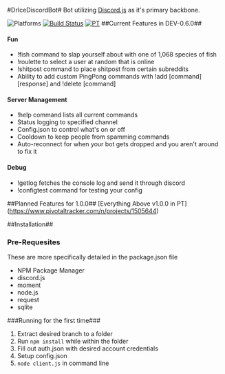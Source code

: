#DrIceDiscordBot#
Bot utilizing [Discord.js](https://github.com/hydrabolt/discord.js) as it's primary backbone.

![Platforms](https://img.shields.io/badge/OS%20Tested-Win%2010%2C%20WinServer%202012%20R2-brightgreen.svg) [![Build Status](https://travis-ci.org/dricephd/DrIceDiscordBot.svg?branch=development)](https://travis-ci.org/dricephd/DrIceDiscordBot) [![PT](https://img.shields.io/badge/Planning%20Tool-PivotalTracker-lightgrey.svg)](https://www.pivotaltracker.com/n/projects/1505644)
##Current Features in DEV-0.6.0##
#### Fun
- !fish command to slap yourself about with one of 1,068 species of fish
- !roulette to select a user at random that is online
- !shitpost command to place shitpost from certain subreddits
- Ability to add custom PingPong commands with !add [command] [response] and !delete [command]
 
#### Server Management
- !help command lists all current commands
- Status logging to specified channel
- Config.json to control what's on or off
- Cooldown to keep people from spamming commands
- Auto-reconnect for when your bot gets dropped and you aren't around to fix it

#### Debug
- !getlog fetches the console log and send it through discord
- !configtest command for testing your config

##Planned Features for 1.0.0##
[Everything Above v1.0.0 in PT] (https://www.pivotaltracker.com/n/projects/1505644)

##Installation##
### Pre-Requesites
These are more specifically detailed in the package.json file
- NPM Package Manager
 - discord.js
 - moment
 - node.js
 - request
 - sqlite

###Running for the first time###
1. Extract desired branch to a folder
2. Run `npm install` while within the folder
3. Fill out auth.json with desired account credentials
4. Setup config.json
5. `node client.js` in command line
